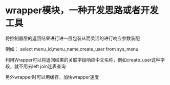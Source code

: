 # wrapper模块，一种开发思路或者开发工具

将控制器层的返回结果进行进一层包装从而灵活的进行响应参数装配

例如：
select menu_id,menu_name,create_user from sys_menu

利用Wrapper可以将返回结果的关联字段响应中文名称，例如create_user这种字段，就不用去left join连表查询

另外wrapper时可以用缓存，加快wrapper速度
